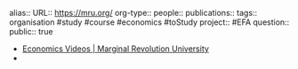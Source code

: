 alias::
URL:: https://mru.org/
org-type::
people:: 
publications:: 
tags:: organisation #study #course #economics #toStudy 
project:: #EFA 
question::
public:: true
- [Economics Videos | Marginal Revolution University](https://mru.org/)
-